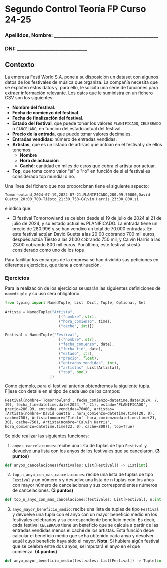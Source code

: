 # Segundo Control Teoría FP Curso 24-25

### Apellidos, Nombre: ___________________________________________

### DNI: _____________________________


## Contexto

La empresa Festi World S.A. pone a su disposición un dataset con algunos datos de los festivales de música que organiza. La compañía necesita que se exploten estos datos y, para ello, le solicita una serie de funciones para extraer información relevante. Los datos que le suministra en un fichero CSV son los siguientes:

- **Nombre del festival**.
- **Fecha de comienzo del festival**.
- **Fecha de finalización del festival**.
- **Estado del festival**, que puede tomar los valores `PLANIFICADO`, `CELEBRADO` o `CANCELADO`, en función del estado actual del festival.
- **Precio de la entrada**, que puede tomar valores decimales.
- **Entradas vendidas**: número de entradas vendidas.
- **Artistas**, que es un listado de artistas que actúan en el festival y de ellos tenemos:
  - **Nombre**
  - **Hora de actuación**
  - **Caché**: cantidad en miles de euros que cobra el artista por actuar.
- **Top**, que toma como valor "sí" o "no" en función de si el festival es considerado top mundial o no.

Una línea del fichero que nos proporcionan tiene el siguiente aspecto:

```console
Tomorrowland,2024-07-19,2024-07-21,PLANIFICADO,280.99,70000,David Guetta_20:00_700-Tiësto_21:30_750-Calvin Harris_23:00_800,sí
```

e indica que:

- El festival Tomorrowland se celebra desde el 19 de julio de 2024 al 21 de julio de 2024, y su estado actual es PLANIFICADO. La entrada tiene un precio de 280.99€ y se han vendido un total de 70.000 entradas. En este festival actúan David Guetta a las 20:00 cobrando 700 mil euros, después actúa Tiësto a las 21:00 cobrando 750 mil, y Calvin Harris a las 23:00 cobrando 800 mil euros. Por último, este festival sí está considerado como uno de los tops.

Para facilitar los encargos de la empresa se han dividido sus peticiones en diferentes ejercicios, que tiene a continuación.

### Ejercicios

Para la realización de los ejercicios se usarán las siguientes definiciones de `namedtuple` y su uso será obligatorio:

```python
from typing import NamedTuple, List, Dict, Tuple, Optional, Set
 
Artista = NamedTuple("Artista",     
                        [("nombre", str), 
                        ("hora_comienzo", time), 
                        ("cache", int)])

Festival = NamedTuple("Festival", 
                        [("nombre", str),
                        ("fecha_comienzo", date),
                        ("fecha_fin", date),
                        ("estado", str),                      
                        ("precio", float),
                        ("entradas_vendidas", int),
                        ("artistas", List[Artista]),
                        ("top", bool)
                    ])
```

Como ejemplo, para el festival anterior obtendremos la siguiente tupla. Fíjese con detalle en el tipo de cada uno de los campos:

```text
Festival(nombre='Tomorrowland', fecha_comienzo=datetime.date(2024, 7, 19), fecha_fin=datetime.date(2024, 7, 21), estado='PLANIFICADO', precio=280.99, entradas_vendidas=70000, artistas=[Artista(nombre='David Guetta', hora_comienzo=datetime.time(20, 0), cache=700), Artista(nombre='Tiësto', hora_comienzo=datetime.time(21, 30), cache=750), Artista(nombre='Calvin Harris', hora_comienzo=datetime.time(23, 0), cache=800)], top=True)
```

Se pide realizar las siguientes funciones:

1. `anyos_cancelaciones`: recibe una lista de tuplas de tipo `Festival` y devuelve una lista con los anyos de los festivales que se cancelaron. **(3 puntos)**

```python
def anyos_cancelaciones(festivales: List[Festival]) -> List[int]
```

2. `top_n_anyo_con_mas_cancelaciones`: recibe una lista de tuplas de tipo `Festival` y un número `n` y devuelve
una lista de n tuplas con los años con mayor número de cancelaciones y sus correspondientes números de cancelaciones.  **(3 puntos)**

```python
def top_n_anyo_con_mas_cancelaciones(festivales: List[Festival], n:int) -> List[Tuple[int, int]]
```

3. `anyo_mayor_beneficio_medio`: recibe una lista de tuplas de tipo `Festival` y devuelve una tupla con el anyo con un mayor beneficio medio en los festivales celebrados y su correspondiente beneficio medio. Es decir, cada festival `CELEBRADO` tiene un beneficio que se calcula a partir de las entradas vendidas menos el caché de los artistas. Esta función debe calcular el beneficio medio que se ha obtenido cada anyo y devolver aquél cuyo beneficio haya sido el mayor. **Nota**: Si hubiera algún festival que se celebra entre dos anyos, se imputará el anyo en el que comienza. **(4 puntos)**

```python
def anyo_mayor_beneficio_medio(festivales: List[Festival]) -> Tuple[int, float]
```
